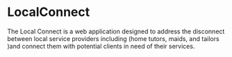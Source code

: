 # LocalConnect
The Local Connect is a web application designed to address the disconnect between local service providers including (home tutors, maids, and tailors )and connect them with potential clients in  need of their services.

